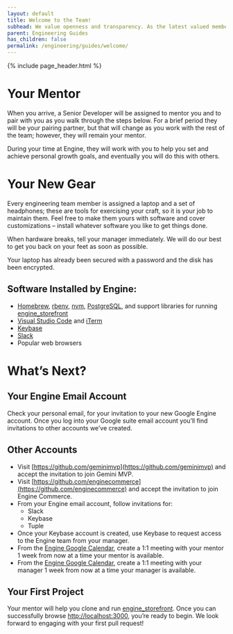```yaml
---
layout: default
title: Welcome to the Team!
subhead: We value openness and transparency. As the latest valued member of our team, jump right in, file issues, engage with PRs, and help us to make Engine the best place it can be to work.
parent: Engineering Guides
has_children: false
permalink: /engineering/guides/welcome/
---
```


[Homebrew URL]: https://brew.sh/
[RBENV URL]: https://github.com/rbenv/rbenv
[NVM URL]: https://github.com/nvm-sh/nvm
[PostgreSQL URL]: https://www.postgresql.org/
[Engine Storefront Source URL]: https://github.com/geminimvp/engine_storefront
[Visual Studio Code URL]: https://code.visualstudio.com/
[iTerm URL]: https://www.iterm2.com/
[Keybase URL]: https://keybase.io/
[Slack URL]: https://slack.com/

{% include page_header.html %}

# Your Mentor

When you arrive, a Senior Developer will be assigned to mentor you and to pair with you as you walk through the steps below. For a brief period they will be your pairing partner, but that will change as you work with the rest of the team; however, they will remain your mentor.

During your time at Engine, they will work with you to help you set and achieve personal growth goals, and eventually you will do this with others.

# Your New Gear

Every engineering team member is assigned a laptop and a set of headphones; these are tools for exercising your craft, so it is your job to maintain them. Feel free to make them yours with software and cover customizations – install whatever software you like to get things done.

When hardware breaks, tell your manager immediately. We will do our best to get you back on your feet as soon as possible.

Your laptop has already been secured with a password and the disk has been encrypted.

## Software Installed by Engine:

* [Homebrew][Homebrew URL], [rbenv][RBENV URL], [nvm][NVM URL], [PostgreSQL][PostgreSQL URL], and support libraries for running [engine_storefront][Engine Storefront Source URL]
* [Visual Studio Code][Visual Studio Code URL] and [iTerm][iTerm URL]
* [Keybase][Keybase URL]
* [Slack][Slack URL]
* Popular web browsers

# What’s Next?

## Your Engine Email Account

Check your personal email, for your invitation to your new Google Engine account. Once you log into your Google suite email account you’ll find invitations to other accounts we’ve created.

## Other Accounts

* Visit [https://github.com/geminimvp](https://github.com/geminimvp) and accept the invitation to join Gemini MVP.
* Visit [https://github.com/enginecommerce](https://github.com/enginecommerce) and accept the invitation to join Engine Commerce.
* From your Engine email account, follow invitations for:
  * Slack
  * Keybase
  * Tuple
* Once your Keybase account is created, use Keybase to request access to the Engine team from your manager.
* From the [Engine Google Calendar](https://calendar.google.com/), create a 1:1 meeting with your mentor 1 week from now at a time your mentor is available.
* From the [Engine Google Calendar](https://calendar.google.com/), create a 1:1 meeting with your manager 1 week from now at a time your manager is available.

## Your First Project

Your mentor will help you clone and run [engine_storefront](https://github.com/geminimvp/engine_storefront). Once you can successfully browse [http://localhost:3000](http://localhost:3000), you’re ready to begin. We look forward to engaging with your first pull request!
